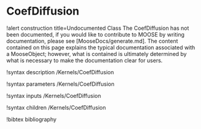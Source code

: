 <!-- MOOSE Documentation Stub: Remove this when content is added. -->

# CoefDiffusion

!alert construction title=Undocumented Class
The CoefDiffusion has not been documented, if you would like to contribute to MOOSE by
writing documentation, please see [MooseDocs/generate.md]. The content contained on this page explains
the typical documentation associated with a MooseObject; however, what is contained is ultimately
determined by what is necessary to make the documentation clear for users.

!syntax description /Kernels/CoefDiffusion

!syntax parameters /Kernels/CoefDiffusion

!syntax inputs /Kernels/CoefDiffusion

!syntax children /Kernels/CoefDiffusion

!bibtex bibliography
